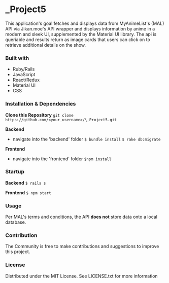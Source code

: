 # \_Project5

This application's goal fetches and displays data from MyAnimeList's (MAL) API via Jikan.moe's API wrapper and displays information by anime in a modern and sleek UI, supplemented by the Material UI library.
The api is queriable and results return as image cards that users can click on to retrieve additional details on the show.

### Built with

- Ruby/Rails
- JavaScript
- React/Redux
- Material UI
- CSS

### Installation & Dependencies

**Clone this Repository**
`git clone https://github.com/<your_username>/\_Project5.git`

**Backend**

- navigate into the 'backend' folder
  `$ bundle install`
  `$ rake db:migrate`

**Frontend**

- navigate into the 'frontend' folder
  `$npm install`

### Startup

**Backend**
`$ rails s`

**Frontend**
`$ npm start`

### Usage

Per MAL's terms and conditions, the API **does not** store data onto a local database.

### Contribution

The Community is free to make contributions and suggestions to improve this project.

### License

Distributed under the MIT License. See LICENSE.txt for more information
